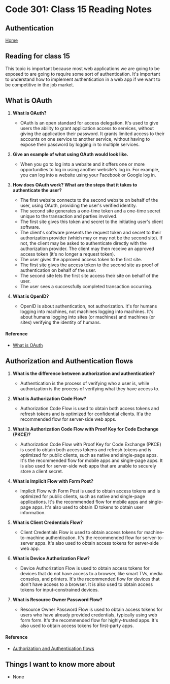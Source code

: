 # Code 301: Class 15 Reading Notes

## Authentication

[Home](https://mtorres6739.github.io/reading-notes/)

## Reading for class 15

This topic is important because most web applications we are going to be exposed to are going to require some sort of authentication. It's important to understand how to implement authentication in a web app if we want to be competitive in the job market.

## What is OAuth

1. **What is OAuth?**

    - OAuth is an open standard for access delegation. It's used to give users the ability to grant application access to services, without giving the application their password. It grants limited access to their accounts on one service to another service, without having to expose their password by logging in to multiple services.

2. **Give an example of what using OAuth would look like.**

    - When you go to log into a website and it offers one or more opportunities to log in using another website's log in. For example, you can log into a website using your Facebook or Google log in.

3. **How does OAuth work? What are the steps that it takes to authenticate the user?**

    - The first website connects to the second website on behalf of the user, using OAuth, providing the user's verified identity.
    - The second site generates a one-time token and a one-time secret unique to the transaction and parties involved.
    - The first site gives this token and secret to the initiating user's client software.
    - The client's software presents the request token and secret to their authorization provider (which may or may not be the second site). If not, the client may be asked to authenticate directly with the authorization provider. The client may then receive an approved access token (it's no longer a request token).
    - The user gives the approved access token to the first site.
    - The first site gives the access token to the second site as proof of authentication on behalf of the user.
    - The second site lets the first site access their site on behalf of the user.
    - The user sees a successfully completed transaction occurring.

4. **What is OpenID?**

    - OpenID is about authentication, not authorization. It's for humans logging into machines, not machines logging into machines. It's about humans logging into sites (or machines) and machines (or sites) verifying the identity of humans.

#### Reference

- [What is OAuth](https://www.csoonline.com/article/3216404/what-is-oauth-how-the-open-authorization-framework-works.html)

## Authorization and Authentication flows

1. **What is the difference between authorization and authentication?**

    - Authentication is the process of verifying who a user is, while authorization is the process of verifying what they have access to.

2. **What is Authorization Code Flow?**

    - Authorization Code Flow is used to obtain both access tokens and refresh tokens and is optimized for confidential clients. It'a the recommended flow for server-side web apps.

3. **What is Authorization Code Flow with Proof Key for Code Exchange (PKCE)?**

    - Authorization Code Flow with Proof Key for Code Exchange (PKCE) is used to obtain both access tokens and refresh tokens and is optimized for public clients, such as native and single-page apps. It's the recommended flow for mobile apps and single-page apps. It is also used for server-side web apps that are unable to securely store a client secret.

4. **What is Implicit Flow with Form Post?**

    - Implicit Flow with Form Post is used to obtain access tokens and is optimized for public clients, such as native and single-page applications. It's the recommended flow for mobile apps and single-page apps. It's also used to obtain ID tokens to obtain user information.

5. **What is Client Credentials Flow?**

    - Client Credentials Flow is used to obtain access tokens for machine-to-machine authentication. It's the recommended flow for server-to-server apps. It's also used to obtain access tokens for server-side web app.

6. **What is Device Authorization Flow?**

    - Device Authorization Flow is used to obtain access tokens for devices that do not have access to a browser, like smart TVs, media consoles, and printers. It's the recommended flow for devices that don't have access to a browser. It is also used to obtain access tokens for input-constrained devices.

7. **What is Resource Owner Password Flow?**

    - Resource Owner Password Flow is used to obtain access tokens for users who have already provided credentials, typically using web form form. It's the recommended flow for highly-trusted apps. It's also used to obtain access tokens for first-party apps.

#### Reference

- [Authorization and Authentication flows](https://auth0.com/docs/flows)

## Things I want to know more about

- None

